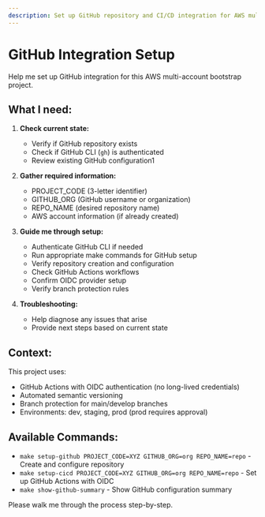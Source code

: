 ```yaml
---
description: Set up GitHub repository and CI/CD integration for AWS multi-account project
---
```


# GitHub Integration Setup


Help me set up GitHub integration for this AWS multi-account bootstrap project.

## What I need:

1. **Check current state:**
   - Verify if GitHub repository exists
   - Check if GitHub CLI (`gh`) is authenticated
   - Review existing GitHub configuration1

2. **Gather required information:**
   - PROJECT_CODE (3-letter identifier)
   - GITHUB_ORG (GitHub username or organization)
   - REPO_NAME (desired repository name)
   - AWS account information (if already created)

3. **Guide me through setup:**
   - Authenticate GitHub CLI if needed
   - Run appropriate make commands for GitHub setup
   - Verify repository creation and configuration
   - Check GitHub Actions workflows
   - Confirm OIDC provider setup
   - Verify branch protection rules

4. **Troubleshooting:**
   - Help diagnose any issues that arise
   - Provide next steps based on current state

## Context:

This project uses:
- GitHub Actions with OIDC authentication (no long-lived credentials)
- Automated semantic versioning
- Branch protection for main/develop branches
- Environments: dev, staging, prod (prod requires approval)

## Available Commands:

- `make setup-github PROJECT_CODE=XYZ GITHUB_ORG=org REPO_NAME=repo` - Create and configure repository
- `make setup-cicd PROJECT_CODE=XYZ GITHUB_ORG=org REPO_NAME=repo` - Set up GitHub Actions with OIDC
- `make show-github-summary` - Show GitHub configuration summary

Please walk me through the process step-by-step.

